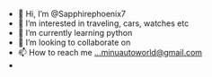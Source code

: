 - 👋 Hi, I’m @Sapphirephoenix7
- 👀 I’m interested in traveling, cars, watches etc
- 🌱 I’m currently learning python
- 💞️ I’m looking to collaborate on 
- 📫 How to reach me ...minuautoworld@gmail.com
- 


<!---
Sapphirephoenix7/Sapphirephoenix7 is a ✨ special ✨ repository because its `README.md` (this file) appears on your GitHub profile.
You can click the Preview link to take a look at your changes.
--->

